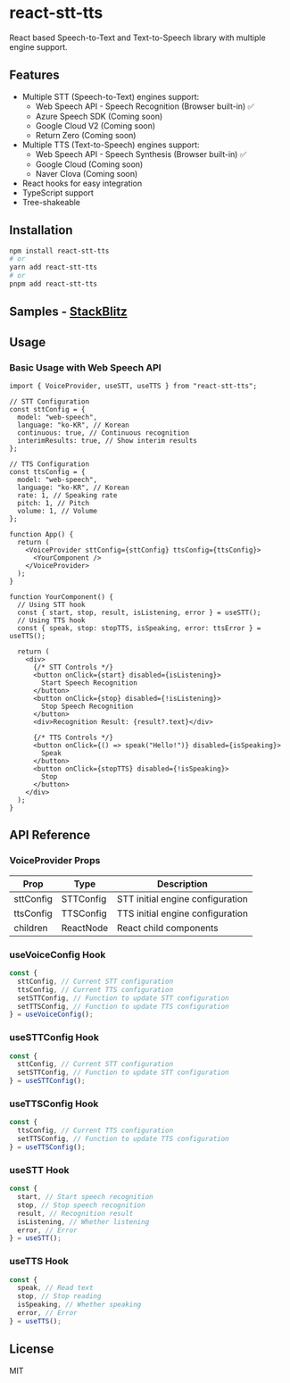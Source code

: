 # react-stt-tts

React based Speech-to-Text and Text-to-Speech library with multiple engine support.

## Features

- Multiple STT (Speech-to-Text) engines support:
  - Web Speech API - Speech Recognition (Browser built-in) ✅
  - Azure Speech SDK (Coming soon)
  - Google Cloud V2 (Coming soon)
  - Return Zero (Coming soon)
- Multiple TTS (Text-to-Speech) engines support:
  - Web Speech API - Speech Synthesis (Browser built-in) ✅
  - Google Cloud (Coming soon)
  - Naver Clova (Coming soon)
- React hooks for easy integration
- TypeScript support
- Tree-shakeable

## Installation

```bash
npm install react-stt-tts
# or
yarn add react-stt-tts
# or
pnpm add react-stt-tts
```

## Samples - [StackBlitz](https://stackblitz.com/edit/vitejs-vite-luuiqllo?file=src%2FApp.tsx)

## Usage

### Basic Usage with Web Speech API

```tsx
import { VoiceProvider, useSTT, useTTS } from "react-stt-tts";

// STT Configuration
const sttConfig = {
  model: "web-speech",
  language: "ko-KR", // Korean
  continuous: true, // Continuous recognition
  interimResults: true, // Show interim results
};

// TTS Configuration
const ttsConfig = {
  model: "web-speech",
  language: "ko-KR", // Korean
  rate: 1, // Speaking rate
  pitch: 1, // Pitch
  volume: 1, // Volume
};

function App() {
  return (
    <VoiceProvider sttConfig={sttConfig} ttsConfig={ttsConfig}>
      <YourComponent />
    </VoiceProvider>
  );
}

function YourComponent() {
  // Using STT hook
  const { start, stop, result, isListening, error } = useSTT();
  // Using TTS hook
  const { speak, stop: stopTTS, isSpeaking, error: ttsError } = useTTS();

  return (
    <div>
      {/* STT Controls */}
      <button onClick={start} disabled={isListening}>
        Start Speech Recognition
      </button>
      <button onClick={stop} disabled={!isListening}>
        Stop Speech Recognition
      </button>
      <div>Recognition Result: {result?.text}</div>

      {/* TTS Controls */}
      <button onClick={() => speak("Hello!")} disabled={isSpeaking}>
        Speak
      </button>
      <button onClick={stopTTS} disabled={!isSpeaking}>
        Stop
      </button>
    </div>
  );
}
```

## API Reference

### VoiceProvider Props

| Prop      | Type      | Description                      |
| --------- | --------- | -------------------------------- |
| sttConfig | STTConfig | STT initial engine configuration |
| ttsConfig | TTSConfig | TTS initial engine configuration |
| children  | ReactNode | React child components           |

### useVoiceConfig Hook

```typescript
const {
  sttConfig, // Current STT configuration
  ttsConfig, // Current TTS configuration
  setSTTConfig, // Function to update STT configuration
  setTTSConfig, // Function to update TTS configuration
} = useVoiceConfig();
```

### useSTTConfig Hook

```typescript
const {
  sttConfig, // Current STT configuration
  setSTTConfig, // Function to update STT configuration
} = useSTTConfig();
```

### useTTSConfig Hook

```typescript
const {
  ttsConfig, // Current TTS configuration
  setTTSConfig, // Function to update TTS configuration
} = useTTSConfig();
```

### useSTT Hook

```typescript
const {
  start, // Start speech recognition
  stop, // Stop speech recognition
  result, // Recognition result
  isListening, // Whether listening
  error, // Error
} = useSTT();
```

### useTTS Hook

```typescript
const {
  speak, // Read text
  stop, // Stop reading
  isSpeaking, // Whether speaking
  error, // Error
} = useTTS();
```

## License

MIT
